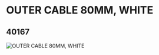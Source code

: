 # OUTER CABLE 80MM, WHITE
## 40167
![OUTER CABLE 80MM, WHITE](https://lc-www-live-s.legocdn.com/media/bricks/5/2/4143800.jpg)